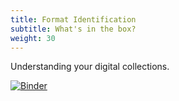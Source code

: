 ```yaml
---
title: Format Identification
subtitle: What's in the box?
weight: 30
---
```


Understanding your digital collections.

[![Binder](https://mybinder.org/badge_logo.svg)](https://mybinder.org/v2/gh/digipresnet/guide-to-format-id/master?urlpath=/apps/01-Ident-O-Matic.ipynb)


